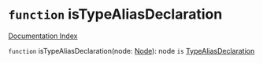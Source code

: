 # `function` isTypeAliasDeclaration

[Documentation Index](../README.md)

`function` isTypeAliasDeclaration(node: [Node](../interface.Node/README.md)): node `is` [TypeAliasDeclaration](../interface.TypeAliasDeclaration/README.md)
